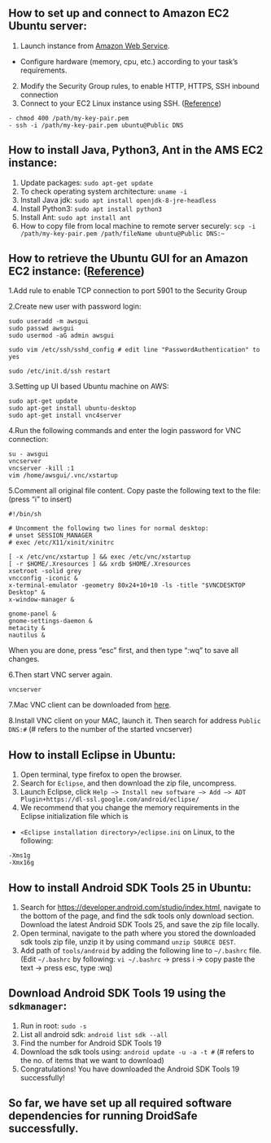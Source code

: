 ## How to set up and connect to Amazon EC2 Ubuntu server:
1. Launch instance from [Amazon Web Service](https://ca-central-1.console.aws.amazon.com/ec2/v2/home?region=ca-central-1#LaunchInstanceWizard).
  - Configure hardware (memory, cpu, etc.) according to your task’s requirements.
2. Modify the Security Group rules, to enable HTTP, HTTPS, SSH inbound connection
3. Connect to your EC2 Linux instance using SSH. ([Reference](https://docs.aws.amazon.com/AWSEC2/latest/UserGuide/AccessingInstancesLinux.html))
```
- chmod 400 /path/my-key-pair.pem
- ssh -i /path/my-key-pair.pem ubuntu@Public DNS
```

## How to install Java, Python3, Ant in the AMS EC2 instance:
1. Update packages: `sudo apt-get update`
2. To check operating system architecture: `uname -i`
3. Install Java jdk: `sudo apt install openjdk-8-jre-headless`
4. Install Python3: `sudo apt install python3`
5. Install Ant: `sudo apt install ant`
6. How to copy file from local machine to remote server securely: `scp -i /path/my-key-pair.pem /path/fileName ubuntu@Public DNS:~`

## How to retrieve the Ubuntu GUI for an Amazon EC2 instance: ([Reference](http://stackoverflow.com/questions/25657596/how-to-set-up-gui-on-amazon-ec2-ubuntu-server))
1.Add rule to enable TCP connection to port 5901 to the Security Group

2.Create new user with password login:
```
sudo useradd -m awsgui
sudo passwd awsgui
sudo usermod -aG admin awsgui

sudo vim /etc/ssh/sshd_config # edit line "PasswordAuthentication" to yes

sudo /etc/init.d/ssh restart
```
3.Setting up UI based Ubuntu machine on AWS:
```
sudo apt-get update
sudo apt-get install ubuntu-desktop
sudo apt-get install vnc4server                                          
```   
4.Run the following commands and enter the login password for VNC connection:
```
su - awsgui
vncserver
vncserver -kill :1
vim /home/awsgui/.vnc/xstartup 
```                                          
5.Comment all original file content. Copy paste the following text to the file: (press “i” to insert)
```
#!/bin/sh

# Uncomment the following two lines for normal desktop:
# unset SESSION_MANAGER
# exec /etc/X11/xinit/xinitrc

[ -x /etc/vnc/xstartup ] && exec /etc/vnc/xstartup
[ -r $HOME/.Xresources ] && xrdb $HOME/.Xresources
xsetroot -solid grey 
vncconfig -iconic &
x-terminal-emulator -geometry 80x24+10+10 -ls -title "$VNCDESKTOP Desktop" &
x-window-manager &
        
gnome-panel &
gnome-settings-daemon &
metacity &
nautilus &
```
When you are done, press “esc” first, and then type “:wq” to save all changes.

6.Then start VNC server again. 
```
vncserver
```
7.Mac VNC client can be downloaded from [here](http://www.realvnc.com/download/get/1286/). 

8.Install VNC client on your MAC, launch it. Then search for address `Public DNS:#` (# refers to the number of the started vncserver)

## How to install Eclipse in Ubuntu:
1. Open terminal, type firefox to open the browser.
2. Search for `Eclipse`, and then download the zip file, uncompress.
3. Launch Eclipse, click `Help —> Install new software —> Add —> ADT Plugin+https://dl-ssl.google.com/android/eclipse/`
4. We recommend that you change the memory requirements in the Eclipse initialization file which is
  - `<Eclipse installation directory>/eclipse.ini` on Linux, to the following:
```
-Xms1g
-Xmx16g
```
## How to install Android SDK Tools 25 in Ubuntu:
1. Search for https://developer.android.com/studio/index.html, navigate to the bottom of the page, and find the sdk tools only download section. Download the latest Android SDK Tools 25, and save the zip file locally. 
2. Open terminal, navigate to the path where you stored the downloaded sdk tools zip file, unzip it by using command `unzip SOURCE DEST`.
3. Add path of `tools/android` by adding the following line to `~/.bashrc` file. (Edit `~/.bashrc` by following: `vi ~/.bashrc` -> press i -> copy paste the text -> press esc, type :wq)

## Download Android SDK Tools 19 using the `sdkmanager`:
1. Run in root: `sudo -s`
2. List all android sdk: `android list sdk --all`
3. Find the number for Android SDK Tools 19
4. Download the sdk tools using: `android update -u -a -t #` (# refers to the no. of items that we want to download)
5. Congratulations! You have downloaded the Android SDK Tools 19 successfully! 

## So far, we have set up all required software dependencies for running DroidSafe successfully.